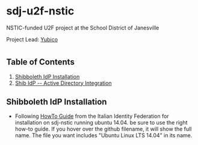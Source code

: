 # sdj-u2f-nstic
NSTIC-funded U2F project at the School District of Janesville

Project Lead: [Yubico](http://yubico.com)
#
## Table of Contents

1. [Shibboleth IdP Installation](#shibboleth-idp-installation)
2. [Shib IdP -- Active Directory Integration](#shib-idp-active-directory-integration)

## Shibboleth IdP Installation

* Following [HowTo Guide](https://github.com/malavolti) from the Italian Identity Federation for installation on sdj-nstic running ubuntu 14.04. be sure to use the right how-to guide. If you hover over the github filename, it will show the full name. The file you want includes "Ubuntu Linux LTS 14.04" in its name.
